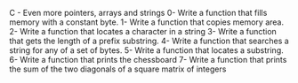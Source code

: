 C - Even more pointers, arrays and strings
0- Write a function that fills memory with a constant byte.
1- Write a function that copies memory area.
2- Write a function that locates a character in a string
3- Write a function that gets the length of a prefix substring.
4- Write a function that searches a string for any of a set of bytes.
5- Write a function that locates a substring.
6- Write a function that prints the chessboard
7- Write a function that prints the sum of the two diagonals of a square matrix of integers
